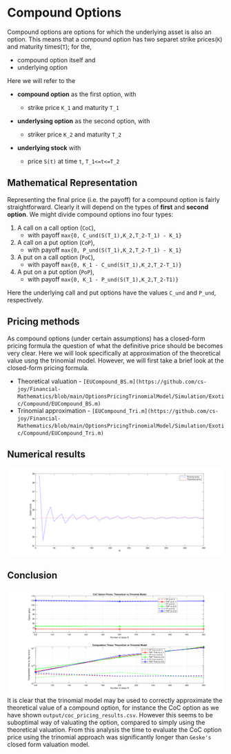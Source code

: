 # Compound Options
Compound options are options for which the underlying asset is also an option. This means that a compound option has two separet strike prices(`K`) and maturity times(`T`); for the,
- compound option itself and
- underlying option

Here we will refer to the 
- **compound option** as the first option, with 
    - strike price `K_1` and maturity `T_1`

- **underlysing option** as the second option, with
    - striker price `K_2` and maturity `T_2`

- **underlying stock** with
    - price `S(t)` at time `t`, `T_1<=t<=T_2`


## Mathematical Representation
Representing the final price (i.e. the payoff) for a compound option is fairly straightforward. Clearly it will depend on the types of **first** and **second option**.
We might divide compound options ino four types:
1. A call on a call option (`CoC`), 
    - with payoff `max{0, C_und(S(T_1),K_2,T_2-T_1) - K_1}`
2. A call on a put option (`CoP`), 
    - with payoff `max{0, P_und(S(T_1),K_2,T_2-T_1) - K_1}`
3. A put on a call option (`PoC`), 
    - with payoff `max{0, K_1 - C_und(S(T_1),K_2,T_2-T_1)}`
4. A put on a put option (`PoP`), 
    - with payoff `max{0, K_1 - P_und(S(T_1),K_2,T_2-T1)}`

Here the underlying call and put options have the values `C_und` and `P_und`, respectively.

## Pricing methods
As compound options (under certain assumptions) has a 
closed-form pricing formula the question of what the 
definitive price should be becomes very clear. Here we will
look specifically at approximation of the theoretical 
value usng the trinomial model. However, we will first take a
brief look at the closed-form pricing formula.

- Theoretical valuation - `[EUCompound_BS.m](https://github.com/cs-joy/Financial-Mathematics/blob/main/OptionsPricingTrinomialModel/Simulation/Exotic/Compound/EUCompound_BS.m)`
- Trinomial approximation - `[EUCompound_Tri.m](https://github.com/cs-joy/Financial-Mathematics/blob/main/OptionsPricingTrinomialModel/Simulation/Exotic/Compound/EUCompound_Tri.m)`

## Numerical results
![Trinomial model approximation of the CoC option price](https://raw.githubusercontent.com/cs-joy/Financial-Mathematics/main/OptionsPricingTrinomialModel/Simulation/Exotic/Compound/output/FIG5_2.svg)

## Conclusion
![Compiled price and Computational time](https://github.com/cs-joy/Financial-Mathematics/blob/main/OptionsPricingTrinomialModel/Simulation/Exotic/Compound/output/coc_pricing_comparison.svg)
It is clear that the trinomial model may be used to correctly
approximate the theoretical value of a compound option, for instance
the CoC option as we have shown `output/coc_pricing_results.csv`. However this seems to be suboptimal way of valuating
the option, compared to simply using the theoretical valuation. From this analysis the time to evaluate the CoC option price using the trinomial
approach was significantly longer than `Geske's` closed form valuation model.
